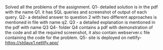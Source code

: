 Solved all the problems of the assignment.
Q1- detailed solution is in the pdf with the name Q1. it has SQL queries and screenshot of output of each query.
Q2- a detailed answer to question 2 with two different approaches is mentioned in file with name q2.
Q3 - a detailed explanation is mentioned in the pdf with name Q3
Q4- folder Q4 contains a pdf with demonstration of the code and all the required screenshot, it also contain webserver.c file containing the code for the problem.
Q5- site is deployed on netlify- https://stdaux1.netlify.app/
